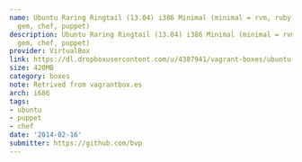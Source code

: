 ```yaml
---
name: Ubuntu Raring Ringtail (13.04) i386 Minimal (minimal = rvm, ruby-2.0.0p247,
  gem, chef, puppet)
description: Ubuntu Raring Ringtail (13.04) i386 Minimal (minimal = rvm, ruby-2.0.0p247,
  gem, chef, puppet)
provider: VirtualBox
link: https://dl.dropboxusercontent.com/u/4387941/vagrant-boxes/ubuntu-13.04-mini-i386.box
size: 420MB
category: boxes
note: Retrived from vagrantbox.es
arch: i686
tags:
- ubuntu
- puppet
- chef
date: '2014-02-16'
submitter: https://github.com/bvp
---
```

